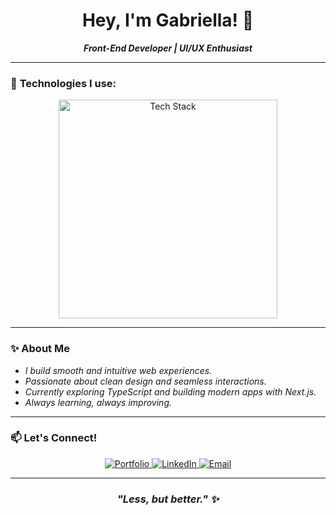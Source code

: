<h1 align="center">Hey, I'm Gabriella! 🌿</h1>

<p align="center">
  <strong><em>Front-End Developer | UI/UX Enthusiast</em></strong>
</p>

---

### 🚀 **Technologies I use:**
<p align="center">
  <img src="https://skillicons.dev/icons?i=next,ts,react,js,tailwind,html,css,git,nodejs" alt="Tech Stack" width="350"/>
</p>

---

### ✨ **About Me**
- _I build smooth and intuitive web experiences._
- _Passionate about clean design and seamless interactions._
- _Currently exploring TypeScript and building modern apps with Next.js._
- _Always learning, always improving._

---

### 📫 **Let's Connect!**
<p align="center">
  <a href="https://gabriella-portfolio.vercel.app/" target="_blank" rel="noopener noreferrer">
    <img src="https://img.shields.io/badge/Portfolio-f4a5c3?style=for-the-badge&logo=vercel&logoColor=white" alt="Portfolio"/>
  </a>
  <a href="https://www.linkedin.com/in/gabriellamsa/" target="_blank" rel="noopener noreferrer">
    <img src="https://img.shields.io/badge/LinkedIn-ea7aa9?style=for-the-badge&logo=linkedin&logoColor=white" alt="LinkedIn"/>
  </a>
  <a href="mailto:gabriellamsandrade@gmail.com" target="_blank" rel="noopener noreferrer">
    <img src="https://img.shields.io/badge/Email-d95c88?style=for-the-badge&logo=gmail&logoColor=white" alt="Email"/>
  </a>
</p>

---

<h3 align="center"><em>"Less, but better." ✨</em></h3>
